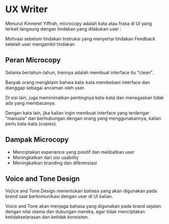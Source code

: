 # UX Writer

Menurut Kinneret Yiffrah, microcopy adalah kata atau frasa di UI yang terkait langsung dengan tindakan yang dilakukan user :

Motivasi sebelum tindakan
Instruksi yang menyertai tindakan
Feedback setelah user mengambil tindakan

## Peran Microcopy

Selama bertahun-tahun, trennya adalah membuat interface itu "clean".

Banyak orang mengklaim bahwa kata-kata membebani interface dan dianggap sebagai ancaman oleh user.

Di sisi lain, juga meminimalkan pentingnya kata-kata dan menegaskan tidak ada yang membacanya.

Dengan kata lain, jika kalian ingin membuat
interface yang terdengar “manusia” dan berhubungan dengan orang yang menggunakannya, kalian perlu kata-kata (copies).

## Dampak Microcopy

- Menciptakan experience yang positif dan melibatkan user
- Meningkatkan dari sisi usability
- Meningkatkan branding dan diferensiasi

## Voice and Tone Design
Vo[ice and Tone Design menentukan bahasa yang akan digunakan pada brand saat berkomunikasi dengan user di UI kalian.

Voice and Tone akan menjaga bahasa yang digunakan pada brand sejalan dengan nilai utama dan dukungan mereka, agar tidak menciptakan ketidakselarasan dan ketidak konsisten.

